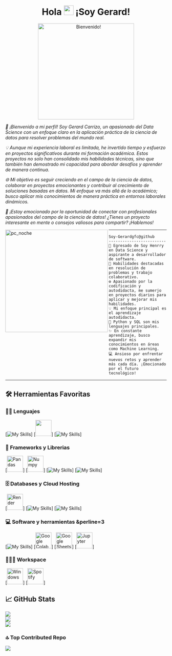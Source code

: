 <div align="center">
<h1> Hola <img src="https://github.com/Gerardgfc/Gerardgfc/assets/90930270/0aa58c7c-0067-48ec-80aa-3fdf380d4c5b" width="30px"> ¡Soy Gerard!</h1>
</div>

<div align="center" width="50">

<img src="https://github.com/Gerardgfc/Gerardgfc/assets/90930270/9c8ce5e9-5304-485a-a79e-d2d62653c48e" alt="Bienvenido!" width="300"/>

</div>

<p><i>🚀 ¡Bienvenido a mi perfil! Soy Gerard Carrizo, un apasionado del Data Science con un enfoque claro en la aplicación práctica de la ciencia de datos para resolver problemas del mundo real.

💡 Aunque mi experiencia laboral es limitada, he invertido tiempo y esfuerzo en proyectos significativos durante mi formación académica. Estos proyectos no solo han consolidado mis habilidades técnicas, sino que también han demostrado mi capacidad para abordar desafíos y aprender de manera continua.

🌐 Mi objetivo es seguir creciendo en el campo de la ciencia de datos, colaborar en proyectos emocionantes y contribuir al crecimiento de soluciones basadas en datos. Mi enfoque va más allá de lo académico; busco aplicar mis conocimientos de manera práctica en entornos laborales dinámicos.

🤝 ¡Estoy emocionado por la oportunidad de conectar con profesionales apasionados del campo de la ciencia de datos! ¿Tienes un proyecto interesante en mente o consejos valiosos para compartir? ¡Hablemos!</i></p>

<img align="left" src="https://github.com/Gerardgfc/Gerardgfc/assets/90930270/8d15d59d-3bde-458a-b4b3-952e81190fc9" alt="pc_noche" width="320" />

<hr>

```
Soy-Gerardgfc@github
-------------------------
🚀 Egresado de Soy Henrry en Data Science y aspirante a desarrollador de software.
👥 Habilidades destacadas en resolución de problemas y trabajo colaborativo.
⚙️​ Apasionado por la codificación y autodidacta, me sumerjo en proyectos diarios para aplicar y mejorar mis habilidades.
💡 Mi enfoque principal es el aprendizaje autodidacta. 
🌱 Python y SQL son mis lenguajes principales.
✨ En constante aprendizaje, busco expandir mis conocimientos en áreas como Machine Learning.
💻 Ansioso por enfrentar nuevos retos y aprender más cada día. ¡Emocionado por el futuro tecnológico!
```
<hr>

## 🛠️ Herramientas Favoritas

### 👨‍💻 Lenguajes

[![My Skills](https://skillicons.dev/icons?i=python)]
[<img src="https://static-00.iconduck.com/assets.00/sql-database-generic-icon-380x512-ez505zus.png" width="50" height="50">]
[![My Skills](https://skillicons.dev/icons?i=html,css,md)]

### 🧰 Frameworks y Librerias

[<img alt="Pandas" src="https://static-00.iconduck.com/assets.00/pandas-icon-322x512-mc7j2kfi.png" width="50" height="50">]
[<img alt="Numpy" src="https://static-00.iconduck.com/assets.00/file-type-numpy-icon-476x512-106d391z.png" width="50" height="50">]
[![My Skills](https://skillicons.dev/icons?i=fastapi,sklearn)]
[![My Skills](https://skillicons.dev/icons?i=django)]

### 🗄️ Databases y Cloud Hosting

[<img alt="Render" src="https://img.shields.io/badge/Render-%46E3B7.svg?style=for-the-badge&logo=render&logoColor=white" width="50" height="50">]
[![My Skills](https://skillicons.dev/icons?i=mysql,sqlite,postgres,aws,gcp&perline=4)]
[![My Skills](https://skillicons.dev/icons?i=postgres,aws,gcp)]

### 💻 Software y herramientas &perline=3

[![My Skills](https://skillicons.dev/icons?i=vscode,git,github,linux,docker&perline=4)]
[<img alt="Google Colab" src="https://upload.wikimedia.org/wikipedia/commons/d/d0/Google_Colaboratory_SVG_Logo.svg" width="50" height="50">]
[<img alt="Google Sheets" src="https://upload.wikimedia.org/wikipedia/commons/a/ae/Google_Sheets_2020_Logo.svg" width="50" height="50">]
[<img alt="Jupyter" src="https://static-00.iconduck.com/assets.00/jupyter-icon-437x512-1al3l4x3.png" width="50" height="50">]

### 👨🏽‍💻 Workspace

[<img alt="Windows" src="https://static-00.iconduck.com/assets.00/windows-azure-icon-512x511-boryz7kb.png" width="50" height="50">]
[<img alt="Spotify" src="https://static-00.iconduck.com/assets.00/spotify-icon-512x512-l4zex9yc.png" width="50" height="50">]

## 📈​ GitHub Stats

![](https://github-readme-stats.vercel.app/api?username=Gerardgfc&theme=algolia&hide_border=false&include_all_commits=false&count_private=false)<br/>
![](https://github-readme-streak-stats.herokuapp.com/?user=Gerardgfc&theme=algolia&hide_border=false)<br/>
![](https://github-readme-stats.vercel.app/api/top-langs/?username=Gerardgfc&theme=algolia&hide_border=false&include_all_commits=false&count_private=false&layout=compact)

### 🔝 Top Contributed Repo
![](https://github-contributor-stats.vercel.app/api?username=Gerardgfc&limit=5&theme=algolia&combine_all_yearly_contributions=true)
